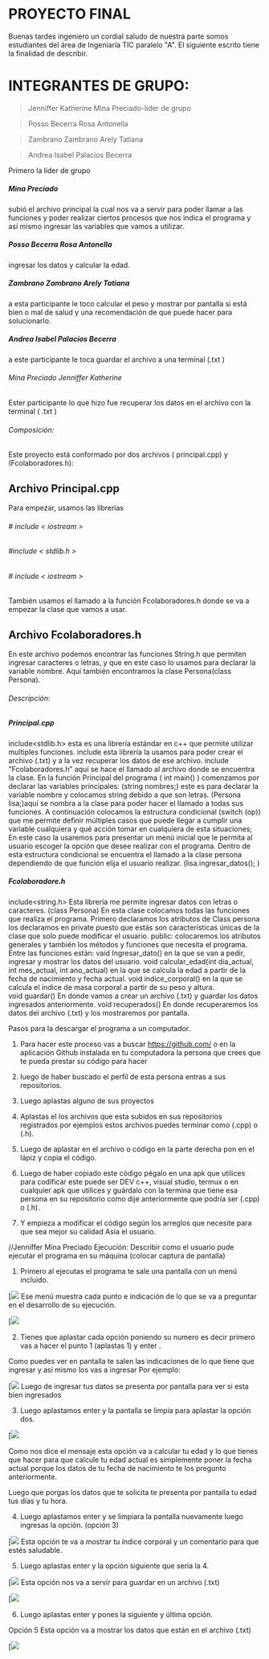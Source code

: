 
# PROYECTO FINAL 

Buenas tardes ingeniero un cordial saludo de nuestra parte somos estudiantes del área de Ingeniaría TIC paralelo "A". El siguiente escrito tiene la finalidad de describir.
# INTEGRANTES DE GRUPO:
> Jenniffer Katherine Mina Preciado-líder de grupo 

> Posso Becerra Rosa Antonella

> Zambrano Zambrano Arely Tatiana

> Andrea Isabel Palacios Becerra

Primero la líder de grupo 
##### Mina Preciado
subió el archivo principal la cual nos va a servir para poder llamar a las funciones y poder realizar ciertos procesos que nos indica el programa y así mismo ingresar las variables que vamos a utilizar.

##### Posso Becerra  Rosa Antonella
ingresar los datos y calcular la edad.

##### Zambrano Zambrano Arely Tatiana
a esta participante le toco calcular el peso y mostrar por pantalla si está bien o mal de salud y una recomendación de que puede hacer para solucionarlo.

##### Andrea Isabel Palacios Becerra
a este participante le toca guardar el archivo a una terminal (.txt )

###### Mina Preciado Jenniffer Katherine 
Ester participante lo que hizo fue recuperar los datos en el archivo con la terminal ( .txt ) 

###### Composición:
Este proyecto está conformado por dos archivos ( principal.cpp) y (Fcolaboradores.h):
## Archivo Principal.cpp
Para empezar, usamos las librerías
###### # include < iostream >
######  #include < stdlib.h >
###### # include < iostream >
También usamos el llamado a la función Fcolaboradores.h donde se va a empezar la clase que vamos a usar.
 
## Archivo Fcolaboradores.h
En este archivo podemos encontrar las funciones String.h que permiten ingresar caracteres o letras, y que en este caso lo usamos para declarar la variable nombre.
Aquí también encontramos la clase Persona(class Persona).


###### Descripción:
##### Principal.cpp
include<stdlib.h> esta es una librería estándar en c++ que permite utilizar multiples funciones.
include <fstream> esta librería la usamos para poder crear el archivo (.txt) y a la vez recuperar los datos de ese archivo.
include "Fcolaboradores.h” aquí se hace el llamado al archivo donde se encuentra la clase.
En la función Principal del programa ( int main() ) comenzamos por declarar las variables principales:
(string nombres;) este es para declarar la variable nombre y colocamos string debido a que son letras.
(Persona lisa;)aquí se nombra a la clase para poder hacer el llamado a todas sus funciones.
A continuación colocamos la estructura condicional (switch (op)) que me permite definir múltiples casos que puede llegar a cumplir una variable cualquiera y qué acción tomar en cualquiera de esta situaciones; En este caso la usaremos para presentar un menú inicial que le permita al usuario escoger la opción que desee realizar con el programa. Dentro de esta estructura condicional se encuentra el llamado a la clase persona dependiendo de que función elija el usuario realizar.
(lisa.ingresar_datos(); )   


##### Fcolaboradore.h 
 include<string.h>   Esta librería me permite ingresar datos con letras o caracteres.
(class Persona) En esta clase colocamos todas las funciones que realiza el programa. 
Primero declaramos los atributos de Class persona los declaramos en private puesto que estás son características únicas de la clase que solo puede modificar el usuario. 
public: colocaremos los atributos generales y también los métodos y funciones que necesita el programa. 
Entre las funciones están:
vaid  Ingresar_dato() en la que se van a pedir, ingresar y mostrar los datos del usuario.
void calcular_edad(int dia_actual, int mes_actual, int ano_actual) en la que se calcula la edad a partir de la fecha de nacimiento y  fecha actual.
void indice_corporal() en la que se calcula el índice de masa corporal a partir de su peso y altura.  
void guardar() En donde vamos a crear un archivo (.txt) y guardar los datos ingresados anteriormente.
void recuperados() En donde recuperaremos los datos del archivo (.txt) y los mostraremos por pantalla.


Pasos para la descargar el programa a un computador.
1.	Para hacer este proceso vas a buscar https://github.com/  o en la aplicación Github instalada en tu computadora la persona que crees que te pueda prestar su código para hacer 

2.	luego de haber buscado el perfil de esta persona entras a sus repositorios.

3.	Luego aplastas alguno de sus proyectos 

4.	Aplastas el los archivos que esta subidos en sus repositorios registrados por ejemplos estos archivos puedes terminar como (.cpp) o (.h).

5.	Luego de aplastar en el archivo o código en la parte derecha pon en el lápiz y copia el código.

6.	Luego de haber copiado este código pégalo en una apk que utilices para codificar este puede ser DEV c++, visual studio, termux o en cualquier apk que utilices y guárdalo con la termina que tiene esa persona en su repositorio como dije anteriormente que podría ser (.cpp) o (.h).

7.	Y empieza a modificar el código según los arreglos que necesite para que sea mejor su calidad Asia el usuario.


//Jenniffer Mina Preciado 
Ejecución: Describir como el usuario pude ejecutar el programa en su máquina (colocar captura de pantalla)

1.	 Primero al ejecutas el programa te sale una pantalla con un menú incluido. 

[![](https://1.bp.blogspot.com/--S820Y-9-kc/YPyJ4Js0L2I/AAAAAAAAAB4/t0ki_BZmVK4mPwTMgNL1ZC8NlRXebaUDACLcBGAsYHQ/s472/1.jpeg)
Ese menú muestra cada punto e indicación de lo que se va a preguntar en el desarrollo de su ejecución.

[![](https://1.bp.blogspot.com/-Pe11Eu1adjA/YPyGihAUjjI/AAAAAAAAABA/XbDrxIbY_VEP4ksNbQieCirXLV7miI0GgCLcBGAsYHQ/w428-h297/2.jpeg)

2.	Tienes que aplastar cada opción poniendo su numero es decir primero vas a hacer el punto 1 (aplastas 1) y enter .

Como puedes ver en pantalla te salen las indicaciones de lo que tiene que ingresar y así mismo los vas a ingresar 
Por ejemplo:

[![](https://1.bp.blogspot.com/-eU9UO-IzyiY/YPyGknoaLDI/AAAAAAAAABE/PaBRRC56Tt0mv-E0Jx25HE8Gk35ihmSHACLcBGAsYHQ/w432-h231/3.jpeg)
Luego de ingresar tus datos se presenta por pantalla para ver si esta bien ingresados 

3.	Luego aplastamos enter y la pantalla se limpia para aplastar la opción dos.

[![](https://1.bp.blogspot.com/-uWn8rjsNQ6w/YPyGl6o-djI/AAAAAAAAABI/eYVaXKn4sXoQgcb0NjLb4TIne-L1oCYEACLcBGAsYHQ/w566-h392/4.jpeg)

Como nos dice el mensaje esta opción va a calcular tu edad y lo que tienes que hacer para que calcule tu edad actual es simplemente poner la fecha actual porque los datos de tu fecha de nacimiento te los pregunto anteriormente.

Luego que porgas los datos que te solicita te presenta por pantalla tu edad tus días y tu hora.

4.	Luego aplastamos enter y se limpiara la pantalla nuevamente luego ingresas la opción.
(opción 3) 

[![](https://1.bp.blogspot.com/-IP72NbuG6LU/YPyGnNwKH-I/AAAAAAAAABM/xkE5JCO_rdgAvZ4Ib3R_oFdaboIBToTgACLcBGAsYHQ/w471-h174/5.jpeg)
Esta opción te va a mostrar tu índice corporal y un comentario para que estés saludable.

5.	Luego aplastas enter y la opción siguiente que seria la 4.

[![](https://1.bp.blogspot.com/-4wy4ipI16pI/YPyGoqAAFYI/AAAAAAAAABQ/vjv8wBUMESMgWM3KNIx5U8GWhN1zYWaggCLcBGAsYHQ/s604/6.jpeg)
Esta opción nos va a servir para guardar en un archivo (.txt) 

[![](https://1.bp.blogspot.com/-od6V7xeISUM/YPyHJaxzGjI/AAAAAAAAABw/KU-JXCVYuN0-vYdLtn440xBQYn7zoN9YQCLcBGAsYHQ/s606/7.jpeg)

6.	Luego aplastas enter y pones la siguiente y última opción. 

Opción 5 
Esta opción va a mostrar los datos que están en el archivo (.txt)

[![](https://1.bp.blogspot.com/-moSDGjo2p0I/YPyGsOsgS0I/AAAAAAAAABY/5rPUYAct1lks3r2GImZPhBbEo5wShEelgCLcBGAsYHQ/w473-h348/8.jpeg)




